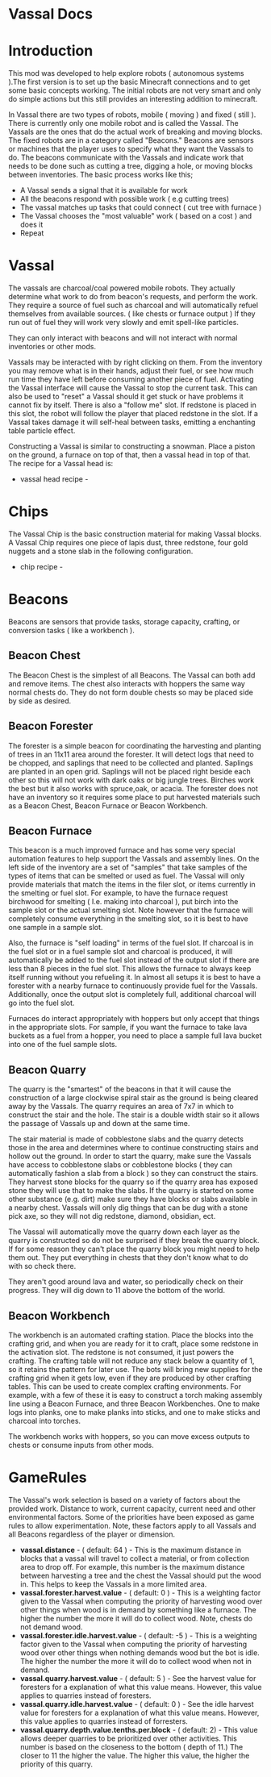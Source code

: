 # Vassal Docs

# Introduction #

This mod was developed to help explore robots ( autonomous systems ).The first version is to set up the basic Minecraft connections and to get some basic concepts working.  The initial robots are not very smart and only do simple actions but this still provides an interesting addition to minecraft.

In Vassal there are two types of robots, mobile ( moving ) and fixed ( still ). There is currently only one mobile robot and is called the Vassal.  The Vassals are the ones that do the actual work of breaking and moving blocks. The fixed robots are in a category called "Beacons."  Beacons are sensors or machines that the player uses to specify what they want the Vassals to do. The beacons communicate with the Vassals and indicate work that needs to be done such as cutting a tree, digging a hole, or moving blocks between inventories.  The basic process works like this;

- A Vassal sends a signal that it is available for work
- All the beacons respond with possible work ( e.g cutting trees)
- The vassal matches up tasks that could connect ( cut tree with furnace )
- The Vassal chooses the "most valuable" work ( based on a cost ) and does it
- Repeat

# Vassal #

The vassals are charcoal/coal powered mobile robots. They actually determine what work to do from beacon's requests, and perform the work. They require a source of fuel such as charcoal and will automatically refuel themselves from available sources.       ( like chests or furnace output ) If they run out of fuel they will work very slowly and emit spell-like particles. 

They can only interact with beacons and will not interact with normal inventories or other mods.  

Vassals may be interacted with by right clicking on them. From the inventory you may remove what is in their hands, adjust their fuel, or see how much run time they have left before consuming another piece of fuel. Activating the Vassal interface will cause the Vassal to stop the current task. This can also be used to "reset" a Vassal should it get stuck or have problems it cannot fix by itself. There is also a "follow me" slot.  If redstone is placed in this slot, the robot will follow the player that placed redstone in the slot.  If a Vassal takes damage it will self-heal between tasks, emitting a enchanting table particle effect.

Constructing a Vassal is similar to constructing a snowman.  Place a piston on the ground, a furnace on top of that, then a vassal head in top of that.  The recipe for a Vassal head is:

- vassal head recipe -

# Chips #

The Vassal Chip is the basic construction material for making Vassal blocks.  A Vassal Chip requires one piece of lapis dust, three redstone, four gold nuggets and a stone slab in the following configuration.

- chip recipe -

# Beacons #

Beacons are sensors that provide tasks, storage capacity, crafting, or conversion tasks ( like a  workbench ). 

## Beacon Chest ##

The Beacon Chest is the simplest of all Beacons.  The Vassal can both add and remove items. The chest also interacts with hoppers the same way normal chests do. They do not form double chests so may be placed side by side as desired. 

## Beacon Forester ##

The forester is a simple beacon for coordinating the harvesting and planting of trees in an 11x11 area around the forester.  It will detect logs that need to be chopped, and saplings that need to be collected and planted.  Saplings are planted in an open grid. Saplings will not be placed right beside each other so this will not work with dark oaks or big jungle trees.  Birches work the best but it also works with spruce,oak, or acacia. The forester does not have an inventory so it requires some place to put harvested materials such as a Beacon Chest, Beacon Furnace or Beacon Workbench.

## Beacon Furnace ##

This beacon is a much improved furnace and has some very special automation features to help support the Vassals and assembly lines. On the left side of the inventory are a set of "samples" that take samples of the types of items that can be smelted or used as fuel.  The Vassal will only provide materials that match the items in the filer slot, or items currently in the smelting or fuel slot.  For example, to have the furnace request birchwood for smelting ( I.e. making into charcoal ), put birch into the sample slot or the actual smelting slot.  Note however that the furnace will completely consume everything in the smelting slot, so it is best to have one sample in a sample slot.  

Also, the furnace is "self loading" in terms of the fuel slot.  If charcoal is in the fuel slot or in a fuel sample slot and charcoal is produced, it will automatically be added to the fuel slot instead of the output slot if there are less than 8 pieces in the fuel slot.   This allows the furnace to always keep itself running without you refueling it. In almost all setups it is best to have a forester with a nearby furnace to continuously provide fuel for the Vassals.  Additionally, once the output slot is completely full, additional charcoal will go into the fuel slot.

Furnaces do interact appropriately with hoppers but only accept that things in the appropriate slots.  For sample, if you want the furnace to take lava buckets as a fuel from a hopper, you need to place a sample full lava bucket into one of the fuel sample slots.

## Beacon Quarry ##

The quarry is the "smartest" of the beacons in that it will cause the construction of a large clockwise spiral stair as the ground is being cleared away by the Vassals.  The quarry requires an area of 7x7 in which to construct the stair and the hole.  The stair is a double  width stair so it allows the passage of Vassals up and down at the same time.

The stair material is made of cobblestone slabs and the quarry detects those in the area and determines where to continue constructing stairs and hollow out the ground.  In order to start the quarry, make sure the Vassals have access to cobblestone slabs or  cobblestone blocks ( they can automatically fashion a slab from a block ) so they can construct the stairs. They harvest stone blocks for the quarry so if the quarry area has exposed stone they will use that to make the slabs.  If the quarry is started on some other substance (e.g. dirt) make sure they have blocks or slabs available in a nearby chest. Vassals will only dig things that can be dug with a stone pick axe, so they will not dig redstone, diamond, obsidian, ect. 

The Vassal will automatically move the quarry down each layer as the quarry is constructed so do not be surprised if they break the quarry block.  If for some reason they can't place the quarry block you might need to help them out. They put everything in chests that they don't know what to do with so check there.

They aren't good around lava and water, so periodically check on their progress.  They will dig down to 11 above the bottom of the world.

## Beacon Workbench ##

The workbench is an automated crafting station.  Place the blocks into the crafting grid, and when you are ready for it to craft, place some redstone in the activation slot. The redstone is not consumed, it just powers the crafting.  The crafting table will not reduce any stack below a quantity of 1, so it retains the pattern for later use.  The bots will bring new supplies for the crafting grid when it gets low, even if they are produced by other crafting tables. This can be used to create complex crafting environments. For example, with a few of these it is easy to construct a torch making assembly line using a Beacon Furnace, and three Beacon Workbenches.  One to make logs into planks, one to make planks into sticks, and one to make sticks and charcoal into torches.

The workbench works with hoppers, so you can move excess outputs to chests or consume inputs from other mods.

# GameRules #

The Vassal's work selection is based on a variety of factors about the provided work. Distance to work, current capacity, current need and other environmental factors. Some of the priorities have been exposed as game rules to allow experimentation.  Note, these factors apply to all Vassals and all Beacons regardless of the player or dimension.

- **vassal.distance** - ( default: 64 ) - This is the maximum distance in blocks that a vassal will travel to collect a material, or from collection area to drop off.  For example, this number is the maximum distance between harvesting a tree and the chest the Vassal should put the wood in.  This helps to keep the Vassals in a more limited area.
- **vassal.forester.harvest.value** - ( default: 0 ) - This is a weighting factor given to the Vassal when computing the priority of harvesting wood over other things when wood is in demand by something like a furnace.  The higher the number the more it will do to collect wood.  Note, chests do not demand wood.
- **vassal.forester.idle.harvest.value** - ( default: -5 ) - This is a weighting factor given to the Vassal when computing the priority of harvesting wood over other things when nothing demands wood but the bot is idle.  The higher the number the more it will do to collect wood when not in demand.
- **vassal.quarry.harvest.value** - ( default: 5 ) - See the harvest value for foresters for a explanation  of what this value means.  However, this value applies to quarries instead of foresters.
- **vassal.quarry.idle.harvest.value** - ( default: 0 ) - See the idle harvest value for foresters for a explanation of what this value means.  However, this value applies to quarries instead of forresters.
- **vassal.quarry.depth.value.tenths.per.block** - ( default: 2) - This value allows deeper quarries to be prioritized over other activities.  This number is based on the closeness to the bottom ( depth of 11.)  The closer to 11 the higher the value.  The higher this value, the higher the priority of this quarry.


